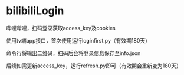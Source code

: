 # bilibiliLogin
哔哩哔哩，扫码登录获取access_key及cookies

使用tv端app接口，首次使用运行loginfirst.py（有效期180天）

命令行将输出二维码，扫码后会将登录信息保存至info.json

后续如需更新access_key，运行refresh.py即可（有效期会重新变为180天）

